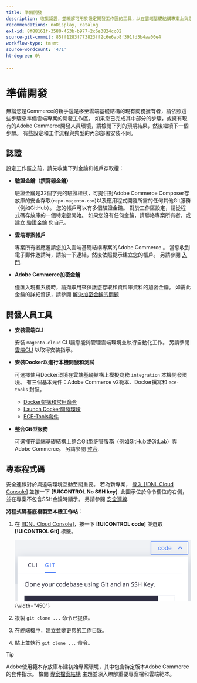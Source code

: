 ```yaml
---
title: 準備開發
description: 收集認證，並瞭解可用於設定開發工作區的工具，以在雲端基礎結構專案上與您的Commerce搭配使用。
recommendations: noDisplay, catalog
exl-id: 8f88161f-3580-453b-b977-2c6e3824cc02
source-git-commit: 85ff1283f773823ff2c6e6ab8f391fd5b4aa00e4
workflow-type: tm+mt
source-wordcount: '471'
ht-degree: 0%

---
```


# 準備開發

無論您是Commerce的新手還是移至雲端基礎結構的現有商務擁有者，請依照這些步驟來準備雲端專案的開發工作區。 如果您已完成其中部分的步驟，或擁有現有的Adobe Commerce開發人員環境，請檢閱下列的預期結果，然後繼續下一個步驟。 有些設定和工作流程與典型的內部部署安裝不同。

## 認證

設定工作區之前，請先收集下列金鑰和帳戶存取權：

- **驗證金鑰（撰寫器金鑰）**

  驗證金鑰是32個字元的驗證權杖，可提供對Adobe Commerce Composer存放庫的安全存取(`repo.magento.com`)以及應用程式開發所需的任何其他Git服務（例如GitHub）。 您的帳戶可以有多個驗證金鑰。 對於工作區設定，請從程式碼存放庫的一個特定鍵開始。 如果您沒有任何金鑰，請聯絡專案所有者，或建立 [驗證金鑰](../cloud-guide/development/authentication-keys.md) 您自己。

- **雲端專案帳戶**

  專案所有者應邀請您加入雲端基礎結構專案的Adobe Commerce 。 當您收到電子郵件邀請時，請按一下連結，然後依照提示建立您的帳戶。 另請參閱 [入門](onboarding.md).

- **Adobe Commerce加密金鑰**

  僅匯入現有系統時，請擷取用來保護您存取和資料庫資料的加密金鑰。 如需此金鑰的詳細資訊，請參閱 [解決加密金鑰的問題](https://experienceleague.adobe.com/docs/commerce-knowledge-base/kb/troubleshooting/miscellaneous/resolve-issues-with-encryption-key.html)

## 開發人員工具

- **安裝雲端CLI**

  安裝 `magento-cloud` CLI讓您能夠管理雲端環境並執行自動化工作。 另請參閱 [雲端CLI](../cloud-guide/dev-tools/cloud-cli-overview.md) 以取得安裝指示。

- **安裝Docker以進行本機開發和測試**

  可選擇使用Docker環境在雲端基礎結構上模擬商務 `integration` 本機開發環境。 有三個基本元件：Adobe Commerce v2範本、Docker撰寫和 `ece-tools` 封裝。

   - [Docker架構和常用命令](../cloud-guide/dev-tools/cloud-docker.md)
   - [Launch Docker開發環境](https://developer.adobe.com/commerce/cloud-tools/docker/setup/)
   - [ECE-Tools套件](../cloud-guide/dev-tools/package-overview.md)

- **整合Git型服務**

  可選擇在雲端基礎結構上整合Git型託管服務（例如GitHub或GitLab）與Adobe Commerce。 另請參閱 [整合](../cloud-guide/integrations/overview.md).

## 專案程式碼

安全連線對於與遠端環境互動至關重要。 若為新專案， [登入 [!DNL Cloud Console]](https://console.adobecommerce.com) 並按一下 **[!UICONTROL No SSH key]**. 此圖示位於命令欄位的右側，並在專案不包含SSH金鑰時顯示。 另請參閱 [安全連線](../cloud-guide/development/secure-connections.md#add-an-ssh-public-key-to-your-account).

**將程式碼基底複製至本機工作站**：

1. 在 [[!DNL Cloud Console]](https://console.adobecommerce.com)，按一下 **[!UICONTROL code]** 並選取 **[!UICONTROL Git]** 標籤。

   ![複製您的程式碼](../assets/ui-git-code.png){width="450"}

1. 複製 `git clone ...` 命令已提供。

1. 在終端機中，建立並變更您的工作目錄。

1. 貼上並執行 `git clone ...` 命令。

>[!TIP]
>
>Adobe使用範本存放庫布建初始專案環境，其中包含特定版本Adobe Commerce的套件指示。 檢閱 [專案檔案結構](../cloud-guide/project/file-structure.md) 主題並深入瞭解重要專案檔和雲端範本。
